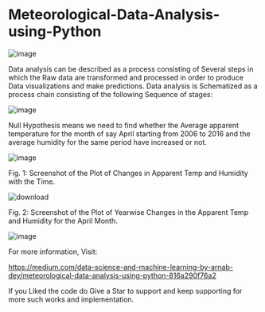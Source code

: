 # Meteorological-Data-Analysis-using-Python

![image](https://user-images.githubusercontent.com/22562694/122146578-fbbe1a00-ce74-11eb-958d-4ce18a21eef2.png)

Data analysis can be described as a process consisting of Several steps in which the Raw data are transformed and processed in order to produce Data visualizations and make predictions. Data analysis is Schematized as a process chain consisting of the following Sequence of stages:

![image](https://user-images.githubusercontent.com/22562694/121211631-43074200-c89a-11eb-8ed3-543b449f1096.png)

Null Hypothesis means we need to find whether the Average apparent temperature for the month of say April starting from 2006 to 2016 and the average humidity for the same period have increased or not.

![image](https://user-images.githubusercontent.com/22562694/121211708-54e8e500-c89a-11eb-9f37-3942888c1e4a.png)

Fig. 1: Screenshot of the Plot of Changes in Apparent Temp and Humidity with the Time.


![download](https://user-images.githubusercontent.com/22562694/122056458-3ab58680-ce07-11eb-9b45-c269a055c48c.png)

Fig. 2: Screenshot of the Plot of Yearwise Changes in the Apparent Temp and Humidity for the April Month.

![image](https://user-images.githubusercontent.com/22562694/122056968-c29b9080-ce07-11eb-89ca-b16ed53f235d.png)


For more information, Visit:

https://medium.com/data-science-and-machine-learning-by-arnab-dey/meteorological-data-analysis-using-python-816a290f76a2

If you Liked the code do Give a Star to support and keep supporting for more such works and implementation.

